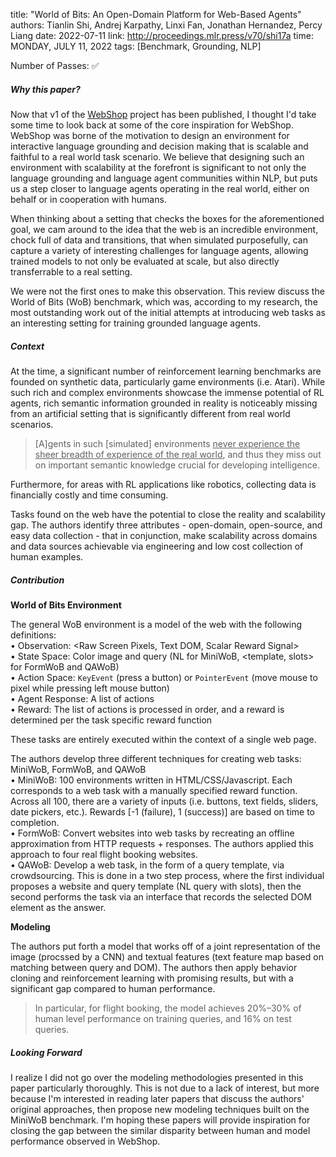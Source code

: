 title: "World of Bits: An Open-Domain Platform for Web-Based Agents"
authors: Tianlin Shi, Andrej Karpathy, Linxi Fan, Jonathan Hernandez, Percy Liang
date: 2022-07-11
link: http://proceedings.mlr.press/v70/shi17a
time: MONDAY, JULY 11, 2022
tags: [Benchmark, Grounding, NLP]

Number of Passes: ✅

##### Why this paper?

Now that v1 of the [WebShop](https://webshop-pnlp.github.io/) project has been published, I thought I'd take some time to look back at some of the core inspiration for WebShop. WebShop was borne of the motivation to design an environment for interactive language grounding and decision making that is scalable and faithful to a real world task scenario. We believe that designing such an environment with scalability at the forefront is significant to not only the language grounding and language agent communities within NLP, but puts us a step closer to language agents operating in the real world, either on behalf or in cooperation with humans.

When thinking about a setting that checks the boxes for the aforementioned goal, we cam around to the idea that the web is an incredible environment, chock full of data and transitions, that when simulated purposefully, can capture a variety of interesting challenges for language agents, allowing trained models to not only be evaluated at scale, but also directly transferrable to a real setting.

We were not the first ones to make this observation. This review discuss the World of Bits (WoB) benchmark, which was, according to my research, the most outstanding work out of the initial attempts at introducing web tasks as an interesting setting for training grounded language agents.

##### Context

At the time, a significant number of reinforcement learning benchmarks are founded on synthetic data, particularly game environments (i.e. Atari). While such rich and complex environments showcase the immense potential of RL agents, rich semantic information grounded in reality is noticeably missing from an artificial setting that is significantly different from real world scenarios.

> [A]gents in such [simulated] environments <u>never experience the sheer breadth of experience of the real world</u>, and thus they miss out on important semantic knowledge crucial for developing intelligence.

Furthermore, for areas with RL applications like robotics, collecting data is financially costly and time consuming.

Tasks found on the web have the potential to close the reality and scalability gap. The authors identify three attributes - open-domain, open-source, and easy data collection - that in conjunction, make scalability across domains and data sources achievable via engineering and low cost collection of human examples.

##### Contribution

<b>World of Bits Environment</b>

The general WoB environment is a model of the web with the following definitions:<br>
&bull; Observation: &lt;Raw Screen Pixels, Text DOM, Scalar Reward Signal&gt;<br>
&bull; State Space: Color image and query (NL for MiniWoB, &lt;template, slots&gt; for FormWoB and QAWoB)<br>
&bull; Action Space: `KeyEvent` (press a button) or `PointerEvent` (move mouse to pixel while pressing left mouse button)<br>
&bull; Agent Response: A list of actions<br>
&bull; Reward: The list of actions is processed in order, and a reward is determined per the task specific reward function

These tasks are entirely executed within the context of a single web page.

The authors develop three different techniques for creating web tasks: MiniWoB, FormWoB, and QAWoB<br>
&bull; MiniWoB: 100 environments written in HTML/CSS/Javascript. Each corresponds to a web task with a manually specified reward function. Across all 100, there are a variety of inputs (i.e. buttons, text fields, sliders, date pickers, etc.). Rewards [-1 (failure), 1 (success)] are based on time to completion.<br>
&bull; FormWoB: Convert websites into web tasks by recreating an offline approximation from HTTP requests + responses. The authors applied this approach to four real flight booking websites.<br>
&bull; QAWoB: Develop a web task, in the form of a query template, via crowdsourcing. This is done in a two step process, where the first individual proposes a website and query template (NL query with slots), then the second performs the task via an interface that records the selected DOM element as the answer.<br>

<b>Modeling</b>

The authors put forth a model that works off of a joint representation of the image (procssed by a CNN) and textual features (text feature map based on matching between query and DOM). The authors then apply behavior cloning and reinforcement learning with promising results, but with a significant gap compared to human performance.

> In particular, for flight booking, the model achieves 20%–30% of human level performance on training queries, and 16% on test queries.

##### Looking Forward

I realize I did not go over the modeling methodologies presented in this paper particularly thoroughly. This is not due to a lack of interest, but more because I'm interested in reading later papers that discuss the authors' original approaches, then propose new modeling techniques built on the MiniWoB benchmark. I'm hoping these papers will provide inspiration for closing the gap between the similar disparity between human and model performance observed in WebShop.
